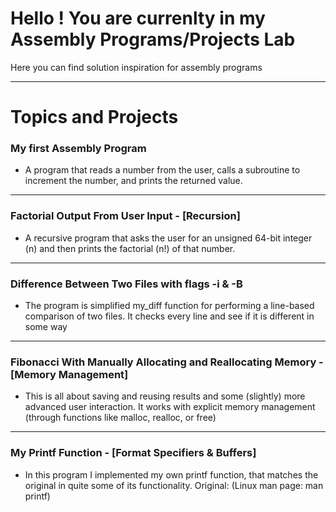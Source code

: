 # Hello ! You are currenlty in my Assembly Programs/Projects Lab

Here you can find solution inspiration for assembly programs

--- 

# Topics and Projects

### My first Assembly Program

- A program that reads a number from the user, calls a subroutine to increment the number, and prints the returned value.

----

### Factorial Output From User Input - [Recursion]

- A recursive program that asks the user for an unsigned 64-bit integer (n) and then prints the factorial (n!) of that number.

----

### Difference Between Two Files with flags -i & -B  
 
- The program is simplified my_diff function for performing a line-based comparison of two files. It checks every line and see if it is different in some way

---

### Fibonacci With Manually Allocating and Reallocating Memory - [Memory Management]

- This is all about saving and reusing results and some (slightly) more advanced user interaction. It works with explicit memory management (through functions like malloc, realloc, or free)

----

### My Printf Function - [Format Specifiers & Buffers]

- In this program I implemented my own printf function, that matches the original in quite some of its functionality. Original: (Linux man page: man printf)

